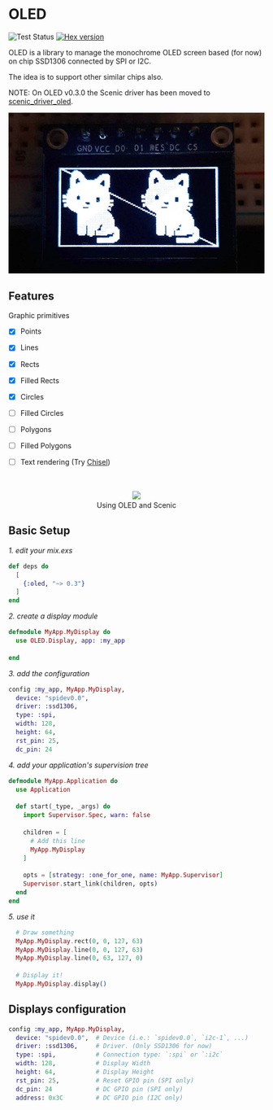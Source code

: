 # OLED

![Test Status](https://github.com/pappersverk/oled/actions/workflows/tests.yml/badge.svg)
[![Hex version](https://img.shields.io/hexpm/v/oled.svg "Hex version")](https://hex.pm/packages/oled)


OLED is a library to manage the monochrome OLED screen based (for now) on chip SSD1306 connected by SPI or I2C.

The idea is to support other similar chips also.

NOTE: On OLED v0.3.0 the Scenic driver has been moved to [scenic_driver_oled](https://github.com/pappersverk/scenic_driver_oled).

![Sample](images/sample.jpeg)

## Features

Graphic primitives
- [x] Points
- [x] Lines
- [x] Rects
- [x] Filled Rects
- [x] Circles
- [ ] Filled Circles
- [ ] Polygons
- [ ] Filled Polygons
- [ ] Text rendering (Try [Chisel](https://github.com/luisgabrielroldan/chisel))



<p align="center">
  <br>
  <br>
  <img src="images/scenic_preview.gif"><br>
  Using OLED and Scenic
  <br>
</p>




## Basic Setup

*1. edit your mix.exs*

```elixir
def deps do
  [
    {:oled, "~> 0.3"}
  ]
end
```

*2. create a display module*

```elixir
defmodule MyApp.MyDisplay do
  use OLED.Display, app: :my_app

end
```

*3. add the configuration*

```elixir
config :my_app, MyApp.MyDisplay,
  device: "spidev0.0",
  driver: :ssd1306,
  type: :spi,
  width: 128,
  height: 64,
  rst_pin: 25,
  dc_pin: 24
```

*4. add your application's supervision tree*
```elixir
defmodule MyApp.Application do
  use Application

  def start(_type, _args) do
    import Supervisor.Spec, warn: false

    children = [
      # Add this line
      MyApp.MyDisplay
    ]

    opts = [strategy: :one_for_one, name: MyApp.Supervisor]
    Supervisor.start_link(children, opts)
  end
end
```

*5. use it*

```elixir
  # Draw something
  MyApp.MyDisplay.rect(0, 0, 127, 63)
  MyApp.MyDisplay.line(0, 0, 127, 63)
  MyApp.MyDisplay.line(0, 63, 127, 0)

  # Display it!
  MyApp.MyDisplay.display()
```

## Displays configuration

```elixir
config :my_app, MyApp.MyDisplay,
  device: "spidev0.0",  # Device (i.e.: `spidev0.0`, `i2c-1`, ...)
  driver: :ssd1306,     # Driver. (Only SSD1306 for now)
  type: :spi,           # Connection type: `:spi` or `:i2c`
  width: 128,           # Display Width
  height: 64,           # Display Height
  rst_pin: 25,          # Reset GPIO pin (SPI only)
  dc_pin: 24            # DC GPIO pin (SPI only)
  address: 0x3C         # DC GPIO pin (I2C only)
```

